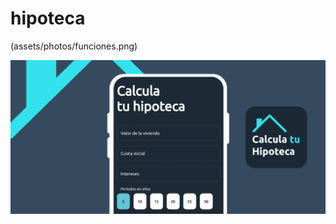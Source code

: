 # hipoteca

(assets/photos/funciones.png)

<picture>
  <img alt="Funciones" src="/assets/photos/funciones.png">
</picture>